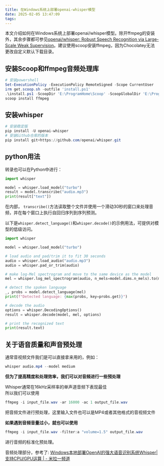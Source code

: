 ```yaml
---
title: 在Windows系统上部署openai-whisper模型
date: 2025-02-05 13:47:09
tags:
---
```

本文介绍如何在Windows系统上部署openai/whisper模型。除开ffmpeg的安装外，其余步骤都可参见[openai/whisper: Robust Speech Recognition via Large-Scale Weak Supervision](https://github.com/openai/whisper)。建议使用scoop安装ffmpeg，因为Chocolatey无法更改自定义默认下载目录。

## 安装Scoop和ffmpeg音频处理库

```powershell
# 安装powershell
Set-ExecutionPolicy -ExecutionPolicy RemoteSigned -Scope CurrentUser
irm get.scoop.sh -outfile 'install.ps1'
.\install.ps1 -ScoopDir 'E:\ProgramHome\Scoop' -ScoopGlobalDir 'E:\ProgramHome\GlobalScoopApps' -NoProxy
scoop install ffmpeg
```

## 安装whisper

```powershell
# 安装稳定版
pip install -U openai-whisper
# 安装Github仓库的版本
pip install git+https://github.com/openai/whisper.git 
```

## python用法

转录也可以在Python中进行：

```python
import whisper

model = whisper.load_model("turbo")
result = model.transcribe("audio.mp3")
print(result["text"])
```

在内部， `transcribe()`方法读取整个文件并使用一个滑动30秒的窗口来处理音频，并在每个窗口上执行自回归序列到序列预测。

以下是`whisper.detect_language()`和`whisper.decode()`的示例用法，可提供对模型的低级访问。

```python
import whisper

model = whisper.load_model("turbo")

# load audio and pad/trim it to fit 30 seconds
audio = whisper.load_audio("audio.mp3")
audio = whisper.pad_or_trim(audio)

# make log-Mel spectrogram and move to the same device as the model
mel = whisper.log_mel_spectrogram(audio, n_mels=model.dims.n_mels).to(model.device)

# detect the spoken language
_, probs = model.detect_language(mel)
print(f"Detected language: {max(probs, key=probs.get)}")

# decode the audio
options = whisper.DecodingOptions()
result = whisper.decode(model, mel, options)

# print the recognized text
print(result.text)
```

## 关于语音质量和声音预处理

通常音视频文件我们是可以直接拿来用的，例如：  

```powershell
whisper audio.mp4 --model medium
```

**但为了提高精度和处理效率，我们可以对音频进行一些预处理**

Whisper通常在16kHz采样率的单声道音频下表现最佳  
所以我们可以使用  

```powershell
ffmpeg -i input_file.wav -ar 16000 -ac 1 output_file.wav  
```

把音频文件进行预处理，这里输入文件也可以是MP4或者其他格式的音视频文件

**如果遇到音频音量过小，就也可以使用**

```powershell
ffmpeg -i input_file.wav -filter:a "volume=1.5" output_file.wav  
```

进行音频的标准化预处理。

音频处理部分，参考了: [Windows本地部署OpenAI的强大语音识别系统Whisper| 支持CPU/GPU运算 | - 米拉一频道](https://www.milaone.com/archives/85.html)

